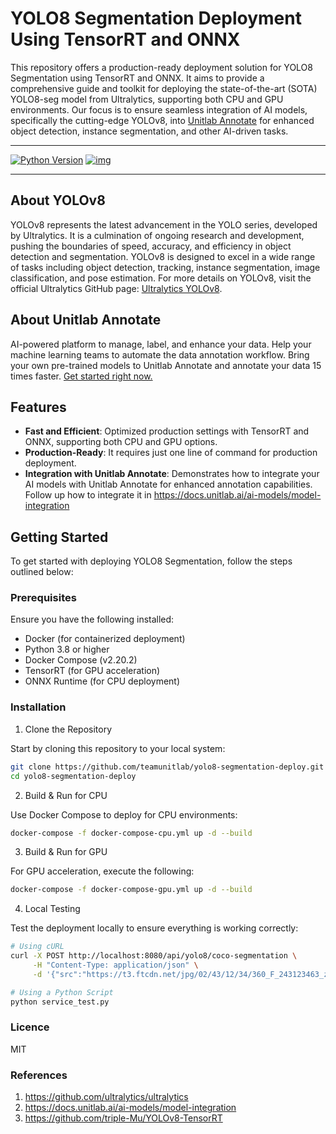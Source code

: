 # YOLO8 Segmentation Deployment Using TensorRT and ONNX

This repository offers a production-ready deployment solution for YOLO8 Segmentation using TensorRT and ONNX. It aims to provide a comprehensive guide and toolkit for deploying the state-of-the-art (SOTA) YOLO8-seg model from Ultralytics, supporting both CPU and GPU environments. Our focus is to ensure seamless integration of AI models, specifically the cutting-edge YOLOv8, into [Unitlab Annotate](http://unitlab.ai/) for enhanced object detection, instance segmentation, and other AI-driven tasks.

---

[![Python Version](https://img.shields.io/badge/Python-3.8--3.10-FFD43B?logo=python)](https://github.com/triple-Mu/YOLOv8-TensorRT)
[![img](https://badgen.net/badge/icon/tensorrt?icon=azurepipelines&label)](https://developer.nvidia.com/tensorrt)


---

## About YOLOv8

YOLOv8 represents the latest advancement in the YOLO series, developed by Ultralytics. It is a culmination of ongoing research and development, pushing the boundaries of speed, accuracy, and efficiency in object detection and segmentation. YOLOv8 is designed to excel in a wide range of tasks including object detection, tracking, instance segmentation, image classification, and pose estimation. For more details on YOLOv8, visit the official Ultralytics GitHub page: [Ultralytics YOLOv8](https://github.com/ultralytics/ultralytics).


## About Unitlab Annotate
AI-powered platform to manage, label, and enhance your data. Help your machine learning teams to automate the data annotation workflow. Bring your own pre-trained models to Unitlab Annotate and annotate your data 15 times faster. [Get started right now.](http://unitlab.ai/)

## Features

- **Fast and Efficient**: Optimized production settings with TensorRT and ONNX, supporting both CPU and GPU options.
- **Production-Ready**: It requires just one line of command for production deployment.
- **Integration with Unitlab Annotate**: Demonstrates how to integrate your AI models with Unitlab Annotate for enhanced annotation capabilities. Follow up how to integrate it in https://docs.unitlab.ai/ai-models/model-integration

## Getting Started

To get started with deploying YOLO8 Segmentation, follow the steps outlined below:

### Prerequisites

Ensure you have the following installed:

- Docker (for containerized deployment)
- Python 3.8 or higher
- Docker Compose (v2.20.2)
- TensorRT (for GPU acceleration)
- ONNX Runtime (for CPU deployment)

### Installation

1. Clone the Repository
   
Start by cloning this repository to your local system:

```bash
git clone https://github.com/teamunitlab/yolo8-segmentation-deploy.git
cd yolo8-segmentation-deploy
```

2.  Build & Run for CPU
   
Use Docker Compose to deploy for CPU environments:

```bash
docker-compose -f docker-compose-cpu.yml up -d --build
```

3.  Build & Run for GPU
   
For GPU acceleration, execute the following:

```bash
docker-compose -f docker-compose-gpu.yml up -d --build
```

4.  Local Testing
   
Test the deployment locally to ensure everything is working correctly:



```bash
# Using cURL
curl -X POST http://localhost:8080/api/yolo8/coco-segmentation \
     -H "Content-Type: application/json" \
     -d '{"src":"https://t3.ftcdn.net/jpg/02/43/12/34/360_F_243123463_zTooub557xEWABDLk0jJklDyLSGl2jrr.jpg"}'
```

```bash
# Using a Python Script
python service_test.py
```

### Licence
MIT

### References
1. https://github.com/ultralytics/ultralytics
2. https://docs.unitlab.ai/ai-models/model-integration
3. https://github.com/triple-Mu/YOLOv8-TensorRT
